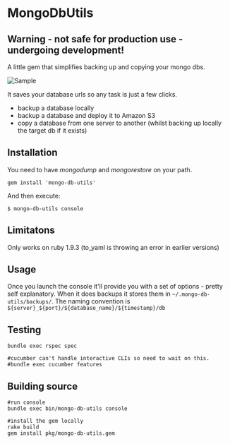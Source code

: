 # MongoDbUtils

## Warning - not safe for production use - undergoing development!

A little gem that simplifies backing up and copying your mongo dbs.

![Sample](https://github.com/edeustace/mongo-db-utils/raw/master/images/sample.png)

It saves your database urls so any task is just a few clicks.

* backup a database locally
* backup a database and deploy it to Amazon S3
* copy a database from one server to another (whilst backing up locally the target db if it exists)

## Installation

You need to have *mongodump* and *mongorestore* on your path.

    gem install 'mongo-db-utils'

And then execute:

    $ mongo-db-utils console


## Limitatons

Only works on ruby 1.9.3 (to_yaml is throwing an error in earlier versions)

## Usage
Once you launch the console it'll provide you with a set of options - pretty self explanatory.
When it does backups it stores them in ````~/.mongo-db-utils/backups/````. The naming convention is ````${server}_${port}/${database_name}/${timestamp}/db````

## Testing
    
    bundle exec rspec spec

    #cucumber can't handle interactive CLIs so need to wait on this.
    #bundle exec cucumber features
    
## Building source

    #run console
    bundle exec bin/mongo-db-utils console

    #install the gem locally
    rake build
    gem install pkg/mongo-db-utils.gem

